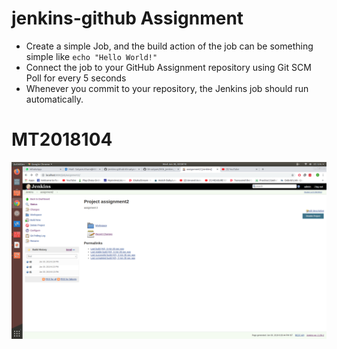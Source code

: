 # jenkins-github Assignment
- Create a simple Job, and the build action of the job can be something simple like ```echo "Hello World!"```
- Connect the job to your GitHub Assignment repository using Git SCM Poll for every 5 seconds
- Whenever you commit to your repository, the Jenkins job should run automatically.



# MT2018104
![alt text](https://raw.githubusercontent.com/CS816SPE/jenkins-github-kh-satyam/master/s1.png)
